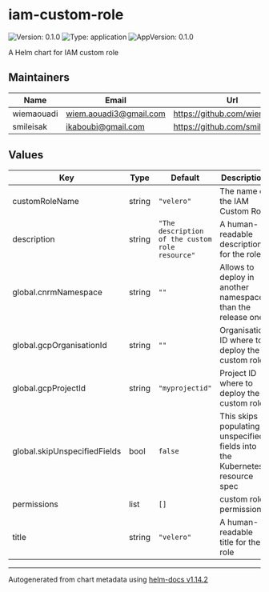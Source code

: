 # iam-custom-role

![Version: 0.1.0](https://img.shields.io/badge/Version-0.1.0-informational?style=flat-square) ![Type: application](https://img.shields.io/badge/Type-application-informational?style=flat-square) ![AppVersion: 0.1.0](https://img.shields.io/badge/AppVersion-0.1.0-informational?style=flat-square)

A Helm chart for IAM custom role

## Maintainers

| Name | Email | Url |
| ---- | ------ | --- |
| wiemaouadi | <wiem.aouadi3@gmail.com> | <https://github.com/wiemaouadi> |
| smileisak | <ikaboubi@gmail.com> | <https://github.com/smileisak> |

## Values

| Key | Type | Default | Description |
|-----|------|---------|-------------|
| customRoleName | string | `"velero"` | The name of the IAM Custom Role |
| description | string | `"The description of the custom role resource"` | A human-readable description for the role |
| global.cnrmNamespace | string | `""` | Allows to deploy in another namespace than the release one |
| global.gcpOrganisationId | string | `""` | Organisation ID where to deploy the custom role |
| global.gcpProjectId | string | `"myprojectid"` | Project ID where to deploy the custom role |
| global.skipUnspecifiedFields | bool | `false` | This skips populating unspecified fields into the Kubernetes resource spec |
| permissions | list | `[]` | custom role permissions |
| title | string | `"velero"` | A human-readable title for the role |

----------------------------------------------
Autogenerated from chart metadata using [helm-docs v1.14.2](https://github.com/norwoodj/helm-docs/releases/v1.14.2)
